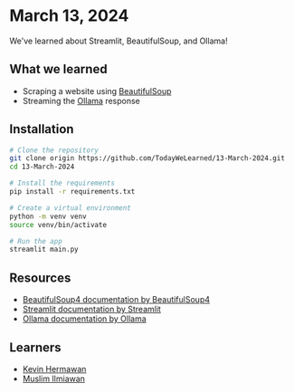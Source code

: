 # March 13, 2024

We've learned about Streamlit, BeautifulSoup, and Ollama!

## What we learned

- Scraping a website using [BeautifulSoup](https://pypi.org/project/beautifulsoup4/)
- Streaming the [Ollama](https://github.com/ollama/ollama-python) response

## Installation

```bash
# Clone the repository
git clone origin https://github.com/TodayWeLearned/13-March-2024.git
cd 13-March-2024

# Install the requirements
pip install -r requirements.txt

# Create a virtual environment
python -m venv venv
source venv/bin/activate

# Run the app
streamlit main.py
```

## Resources

- [BeautifulSoup4 documentation by BeautifulSoup4](https://pypi.org/project/beautifulsoup4/)
- [Streamlit documentation by Streamlit](https://docs.streamlit.io/)
- [Ollama documentation by Ollama](https://github.com/ollama/ollama-python)

## Learners

- [Kevin Hermawan](https://github.com/kevinhermawan)
- [Muslim Ilmiawan](https://github.com/ilmiawan)
